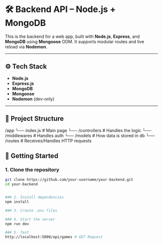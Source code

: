 # 🛠️ Backend API – Node.js + MongoDB

This is the backend for a web app, built with **Node.js**, **Express**, and **MongoDB** using **Mongoose** ODM. It supports modular routes and live reload via **Nodemon**.

---

## ⚙️ Tech Stack

- **Node.js**
- **Express.js**
- **MongoDB**
- **Mongoose**
- **Nodemon** (dev-only)

---

## 📁 Project Structure
/app 
  └── index.js # Main page 
	└── /controllers # Handles the logic
	└── /middlewares # Handles auth
	└── /models # How data is stored in db
	└── /routes # Receives/Handles HTTP requests


## 🚀 Getting Started

### 1. Clone the repository

```bash
git clone https://github.com/your-username/your-backend.git
cd your-backend


### 2. Install dependencies
npm install

### 3. Create .env files

### 4. Start the server
npm run dev

### 5. Test
http://localhost:5000/api/games # GET Request